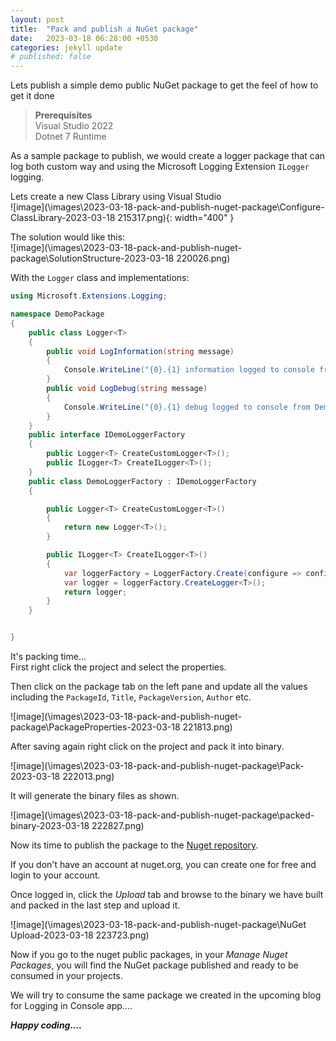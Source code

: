 ```yaml
---
layout: post
title:  "Pack and publish a NuGet package"
date:   2023-03-18 06:28:00 +0530
categories: jekyll update
# published: false
---
```


Lets publish a simple demo public NuGet package  to get the feel of how to get it done

> **Prerequisites**  
>Visual Studio 2022  
>Dotnet 7 Runtime

As a sample package to publish, we would create a logger package that can log both custom way and using the Microsoft Logging Extension `ILogger` logging.

Lets create a new Class Library using Visual Studio   
![image](\images\2023-03-18-pack-and-publish-nuget-package\Configure-ClassLibrary-2023-03-18 215317.png){: width="400" }

The solution would like this:    
![image](\images\2023-03-18-pack-and-publish-nuget-package\SolutionStructure-2023-03-18 220026.png)

With the `Logger` class and implementations:

```csharp
using Microsoft.Extensions.Logging;

namespace DemoPackage
{
    public class Logger<T>
    {
        public void LogInformation(string message)
        {
            Console.WriteLine("{0}.{1} information logged to console from DemoLogger",typeof(T), message);
        }
        public void LogDebug(string message)
        {
            Console.WriteLine("{0}.{1} debug logged to console from DemoLogger", typeof(T), message);
        }
    }
    public interface IDemoLoggerFactory
    {
        public Logger<T> CreateCustomLogger<T>();
        public ILogger<T> CreateILogger<T>();
    }
    public class DemoLoggerFactory : IDemoLoggerFactory
    {

        public Logger<T> CreateCustomLogger<T>()
        {
            return new Logger<T>();
        }

        public ILogger<T> CreateILogger<T>()
        {
            var loggerFactory = LoggerFactory.Create(configure => configure.AddConsole());
            var logger = loggerFactory.CreateLogger<T>();
            return logger;
        }
    }


}
```

It's packing time...    
 First right click the project and select the properties.

Then click on the package tab on the left pane and update all the values including the `PackageId`, `Title`, `PackageVersion`, `Author` etc.

![image](\images\2023-03-18-pack-and-publish-nuget-package\PackageProperties-2023-03-18 221813.png)

After saving again right click on the project and pack it into binary.

![image](\images\2023-03-18-pack-and-publish-nuget-package\Pack-2023-03-18 222013.png)

It will generate the binary files as shown.

![image](\images\2023-03-18-pack-and-publish-nuget-package\packed-binary-2023-03-18 222827.png)

Now its time to publish the package to the [Nuget repository](https://nuget.org).

If you don't have an account at nuget.org, you can create one for free and login to your account.

Once logged in, click the *Upload* tab and browse to the binary we have built and packed in the last step and upload it.

![image](\images\2023-03-18-pack-and-publish-nuget-package\NuGet Upload-2023-03-18 223723.png)

Now if you go to the nuget public packages, in your *Manage Nuget Packages*, you will find the NuGet package published and ready to be consumed in your projects.

We will try to consume the same package we created in the upcoming blog for Logging in Console app....

***Happy coding....***